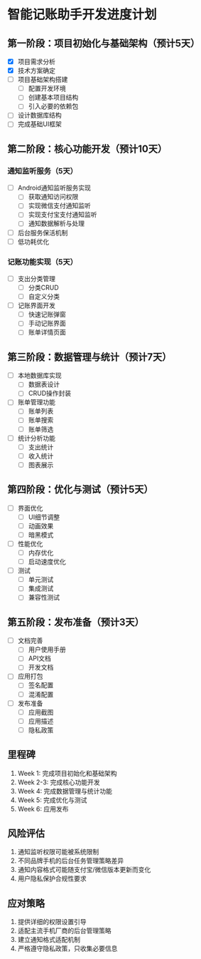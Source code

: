 # 智能记账助手开发进度计划

## 第一阶段：项目初始化与基础架构（预计5天）
- [x] 项目需求分析
- [x] 技术方案确定
- [ ] 项目基础架构搭建
  - [ ] 配置开发环境
  - [ ] 创建基本项目结构
  - [ ] 引入必要的依赖包
- [ ] 设计数据库结构
- [ ] 完成基础UI框架

## 第二阶段：核心功能开发（预计10天）
### 通知监听服务（5天）
- [ ] Android通知监听服务实现
  - [ ] 获取通知访问权限
  - [ ] 实现微信支付通知监听
  - [ ] 实现支付宝支付通知监听
  - [ ] 通知数据解析与处理
- [ ] 后台服务保活机制
- [ ] 低功耗优化

### 记账功能实现（5天）
- [ ] 支出分类管理
  - [ ] 分类CRUD
  - [ ] 自定义分类
- [ ] 记账界面开发
  - [ ] 快速记账弹窗
  - [ ] 手动记账界面
  - [ ] 账单详情页面

## 第三阶段：数据管理与统计（预计7天）
- [ ] 本地数据库实现
  - [ ] 数据表设计
  - [ ] CRUD操作封装
- [ ] 账单管理功能
  - [ ] 账单列表
  - [ ] 账单搜索
  - [ ] 账单筛选
- [ ] 统计分析功能
  - [ ] 支出统计
  - [ ] 收入统计
  - [ ] 图表展示

## 第四阶段：优化与测试（预计5天）
- [ ] 界面优化
  - [ ] UI细节调整
  - [ ] 动画效果
  - [ ] 暗黑模式
- [ ] 性能优化
  - [ ] 内存优化
  - [ ] 启动速度优化
- [ ] 测试
  - [ ] 单元测试
  - [ ] 集成测试
  - [ ] 兼容性测试

## 第五阶段：发布准备（预计3天）
- [ ] 文档完善
  - [ ] 用户使用手册
  - [ ] API文档
  - [ ] 开发文档
- [ ] 应用打包
  - [ ] 签名配置
  - [ ] 混淆配置
- [ ] 发布准备
  - [ ] 应用截图
  - [ ] 应用描述
  - [ ] 隐私政策

## 里程碑
1. Week 1: 完成项目初始化和基础架构
2. Week 2-3: 完成核心功能开发
3. Week 4: 完成数据管理与统计功能
4. Week 5: 完成优化与测试
5. Week 6: 应用发布

## 风险评估
1. 通知监听权限可能被系统限制
2. 不同品牌手机的后台任务管理策略差异
3. 通知内容格式可能随支付宝/微信版本更新而变化
4. 用户隐私保护合规性要求

## 应对策略
1. 提供详细的权限设置引导
2. 适配主流手机厂商的后台管理策略
3. 建立通知格式适配机制
4. 严格遵守隐私政策，只收集必要信息 